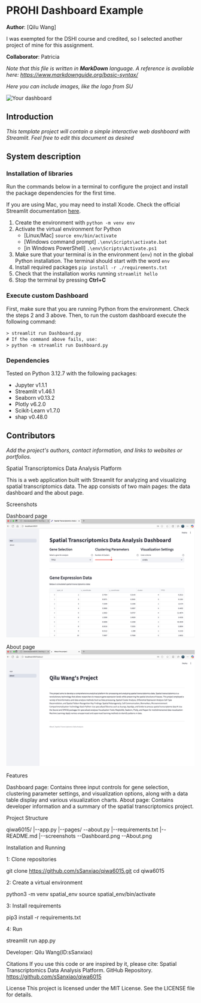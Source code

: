# PROHI Dashboard Example

**Author**: [Qilu Wang]

I was exempted for the DSHI course and credited, so I selected another project of mine for this assignment.

<!-- As main author, do not write anything in the line below.
The collaborator will edit the line below in GitHub -->
**Collaborator**: Patricia

_Note that this file is written in **MarkDown** language. A reference is available here: <https://www.markdownguide.org/basic-syntax/>_

_Here you can include images, like the logo from SU_

![Your dashboard](./assets/project-logo.jpg)

## Introduction

_This template project will contain a simple interactive web dashboard with Streamlit. Feel free to edit this document as desired_

## System description

### Installation of libraries

Run the commands below in a terminal to configure the project and install the package dependencies for the first time.

If you are using Mac, you may need to install Xcode. Check the official Streamlit documentation [here](https://docs.streamlit.io/get-started/installation/command-line#prerequisites).

1. Create the environment with `python -m venv env`
2. Activate the virtual environment for Python
   - [Linux/Mac] `source env/bin/activate` 
   - [Windows command prompt] `.\env\Scripts\activate.bat` 
   - [in Windows PowerShell] `.\env\Scripts\Activate.ps1`
3. Make sure that your terminal is in the environment (`env`) not in the global Python installation. The terminal should start with the word `env`
4. Install required packages `pip install -r ./requirements.txt`
5. Check that the installation works running `streamlit hello`
6. Stop the terminal by pressing **Ctrl+C**

### Execute custom Dashboard

First, make sure that you are running Python from the environment. Check the steps 2 and 3 above. Then, to run the custom dashboard execute the following command:

```
> streamlit run Dashboard.py
# If the command above fails, use:
> python -m streamlit run Dashboard.py
```

### Dependencies

Tested on Python 3.12.7 with the following packages:
  - Jupyter v1.1.1
  - Streamlit v1.46.1
  - Seaborn v0.13.2
  - Plotly v6.2.0
  - Scikit-Learn v1.7.0
  - shap v0.48.0

## Contributors

_Add the project's authors, contact information, and links to websites or portfolios._

Spatial Transcriptomics Data Analysis Platform

This is a web application built with Streamlit for analyzing and visualizing spatial transcriptomics data. The app consists of two main pages: the data dashboard and the about page.

Screenshots

Dashboard page
![Dashboard page](screenshots/Dashboard.png)

About page
![About page](screenshots/About.png)

Features

Dashboard page: Contains three input controls for gene selection, clustering parameter settings, and visualization options, along with a data table display and various visualization charts.
About page: Contains developer information and a summary of the spatial transcriptomics project.

Project Structure

qiwa6015/
|--app.py
|--pages/
   --about.py
|--requirements.txt
|--README.md
|--screenshots
   --Dashboard.png
   --About.png

Installation and Running

1: Clone repositories

git clone https://github.com/sSanxiao/qiwa6015.git
cd qiwa6015

2: Create a virtual environment

python3 -m venv spatial_env
source spatial_env/bin/activate

3: Install requirements

pip3 install -r requirements.txt

4: Run

streamlit run app.py


Developer: Qilu Wang(ID:sSanxiao)

Citations
If you use this code or are inspired by it, please cite:
Spatial Transcriptomics Data Analysis Platform. GitHub Repository. https://github.com/sSanxiao/qiwa6015

License
This project is licensed under the MIT License. See the LICENSE file for details.
